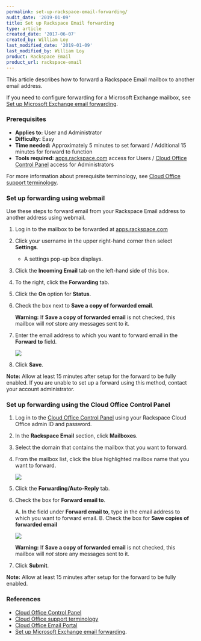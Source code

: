 ```yaml
---
permalink: set-up-rackspace-email-forwarding/
audit_date: '2019-01-09'
title: Set up Rackspace Email forwarding
type: article
created_date: '2017-06-07'
created_by: William Loy
last_modified_date: '2019-01-09'
last_modified_by: William Loy
product: Rackspace Email
product_url: rackspace-email
---
```


This article describes how to forward a Rackspace Email mailbox to another email address.

If you need to configure forwarding for a Microsoft Exchange mailbox, see [Set up Microsoft Exchange email forwarding](/how-to/set-up-microsoft-exchange-email-forwarding/).

### Prerequisites

- **Applies to:** User and Administrator
- **Difficulty:** Easy
- **Time needed:** Approximately 5 minutes to set forward / Additional 15 minutes for forward to function
- **Tools required:** [apps.rackspace.com](https://apps.rackspace.com/index.php) access for Users / [Cloud Office Control Panel](https://cp.rackspace.com) access for Administrators

For more information about prerequisite terminology, see [Cloud Office support terminology](/how-to/cloud-office-support-terminology).

### Set up forwarding using webmail

Use these steps to forward email from your Rackspace Email address to another address using webmail.

1. Log in to the mailbox to be forwarded at [apps.rackspace.com](https://apps.rackspace.com/index.php)
2. Click your username in the upper right-hand corner then select **Settings**.

   - A settings pop-up box displays.

3. Click the **Incoming Email** tab on the left-hand side of this box.
4. To the right, click the **Forwarding** tab.
5. Click the **On** option for **Status**.
6. Check the box next to **Save a copy of forwarded email**.

   **Warning:** If **Save a copy of forwarded email** is not checked, this mailbox will *not* store any messages sent to it.

7. Enter the email address to which you want to forward email in the **Forward to** field.

   <img src="{% asset_path rackspace-email/set-up-rackspace-email-forwarding/ForwardRSEWebmailSC2.png %}" />

8. Click **Save**.

**Note:** Allow at least 15 minutes after setup for the forward to be fully enabled. If you are unable to set up a forward using this method, contact your account administrator.

### Set up forwarding using the Cloud Office Control Panel

1.	Log in to the [Cloud Office Control Panel](https://cp.rackspace.com/Login.aspx?ReturnUrl=%2f "Cloud Office Control Panel") using your Rackspace Cloud Office admin ID and password.
2. In the **Rackspace Email** section, click **Mailboxes**.
3. Select the domain that contains the mailbox that you want to forward.
4. From the mailbox list, click the blue highlighted mailbox name that you want to forward.

   <img src="{% asset_path rackspace-email/set-up-rackspace-email-forwarding/ForwardRSEcontrolpanelSC2.png %}" />

5. Click the **Forwarding/Auto-Reply** tab.
6. Check the box for **Forward email to**.

   A. In the field under **Forward email to**, type in the email address to which you want to forward email.
   B. Check the box for **Save copies of forwarded email**

   <img src="{% asset_path rackspace-email/set-up-rackspace-email-forwarding/ForwardRSEcontrolpanelSC3.png %}" />

   **Warning:** If **Save a copy of forwarded email** is not checked, this mailbox will *not* store any messages sent to it.

7. Click **Submit**.

**Note:** Allow at least 15 minutes after setup for the forward to be fully enabled.

### References

- [Cloud Office Control Panel](https://cp.rackspace.com/Login.aspx?ReturnUrl=%2f "Cloud Office Control Panel")
- [Cloud Office support terminology](/how-to/cloud-office-support-terminology)
- [Cloud Office Email Portal](https://apps.rackspace.com/index.php)
- [Set up Microsoft Exchange email forwarding](/how-to/set-up-microsoft-exchange-email-forwarding/).
